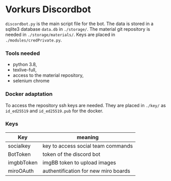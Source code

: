 # Vorkurs Discordbot

`discordbot.py` is the main script file for the bot.
The data is stored in a sqlite3 database `data.db` in `./storage/`.
The material git repository is needed in `./storage/materials/`.
Keys are placed in `./modules/credPrivate.py`.

### Tools needed

* python 3.8, 
* texlive-full, 
* access to the material repository, 
* selenium chrome

### Docker adaptation

To access the repository ssh keys are needed.
They are placed in `./key/` as `id_ed25519` and `id_ed25519.pub` for the docker.

### Keys

| Key | meaning |
| --- | --- |
| socialkey | key to access social team commands |
| BotToken | token of the discord bot |
| imgbbToken | imgBB token to upload images |
| miroOAuth| authentification for new miro boards |